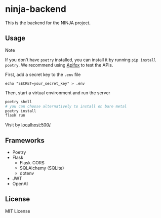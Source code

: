 # ninja-backend

This is the backend for the NINJA project.

## Usage

> [!NOTE]
> If you don't have `poetry` installed, you can install it by running `pip install poetry`.
> We recommend using [Apifox](https://apifox.com) to test the APIs.

First, add a secret key to the `.env` file

```
echo "SECRET=your_secret_key" > .env
```

Then, start a virtual environment and run the server

```bash
poetry shell
# you can choose alternatively to install on bare metal
poetry install 
flask run
```

Visit by [localhost:500/](http://localhost:5000/)


## Frameworks

- Poetry
- Flask
    - Flask-CORS
    - SQLAlchemy (SQLite)
    - dotenv
- JWT
- OpenAI


## License
MIT License

